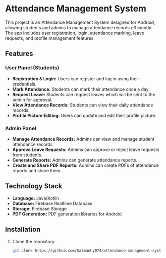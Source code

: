 # Attendance Management System

This project is an Attendance Management System designed for Android, allowing students and admins to manage attendance records efficiently. The app includes user registration, login, attendance marking, leave requests, and profile management features.

## Features

### User Panel (Students)
- **Registration & Login:** Users can register and log in using their credentials.
- **Mark Attendance:** Students can mark their attendance once a day.
- **Request Leave:** Students can request leaves which will be sent to the admin for approval.
- **View Attendance Records:** Students can view their daily attendance records.
- **Profile Picture Editing:** Users can update and edit their profile picture.

### Admin Panel
- **Manage Attendance Records:** Admins can view and manage student attendance records.
- **Approve Leave Requests:** Admins can approve or reject leave requests from students.
- **Generate Reports:** Admins can generate attendance reports.
- **Create and Share PDF Reports:** Admins can create PDFs of attendance reports and share them.

## Technology Stack
- **Language:** Java/Kotlin
- **Database:** Firebase Realtime Database
- **Storage:** Firebase Storage
- **PDF Generation:** PDF generation libraries for Android

## Installation
1. Clone the repository:
   ```bash
   git clone https://github.com/Salmanhy074/attendance-management-system.git

